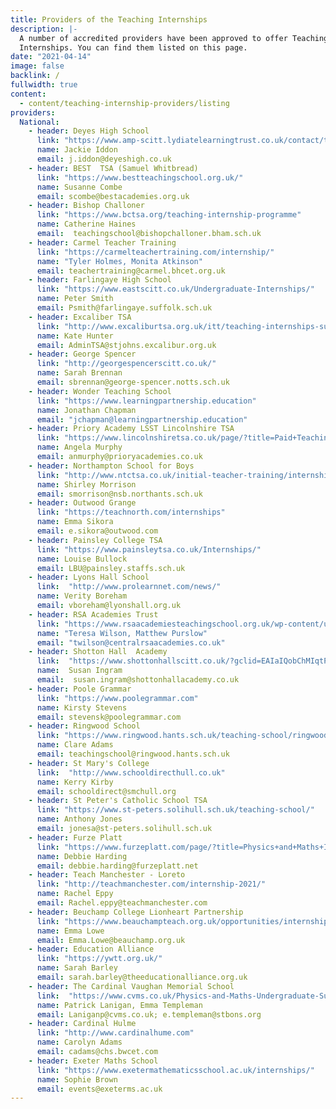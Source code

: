 ```yaml
---
title: Providers of the Teaching Internships
description: |-
  A number of accredited providers have been approved to offer Teaching
  Internships. You can find them listed on this page.
date: "2021-04-14"
image: false
backlink: /
fullwidth: true
content:
  - content/teaching-internship-providers/listing
providers:
  National:
    - header: Deyes High School
      link: "https://www.amp-scitt.lydiatelearningtrust.co.uk/contact/the-stem-internship/"
      name: Jackie Iddon
      email: j.iddon@deyeshigh.co.uk
    - header: BEST  TSA (Samuel Whitbread)
      link: "https://www.bestteachingschool.org.uk/"
      name: Susanne Combe
      email: scombe@bestacademies.org.uk
    - header: Bishop Challoner
      link: "https://www.bctsa.org/teaching-internship-programme"
      name: Catherine Haines
      email:  teachingschool@bishopchalloner.bham.sch.uk
    - header: Carmel Teacher Training
      link: "https://carmelteachertraining.com/internship/"
      name: "Tyler Holmes, Monita Atkinson"
      email: teachertraining@carmel.bhcet.org.uk
    - header: Farlingaye High School
      link: "https://www.eastscitt.co.uk/Undergraduate-Internships/"
      name: Peter Smith
      email: Psmith@farlingaye.suffolk.sch.uk
    - header: Excaliber TSA
      link: "http://www.excaliburtsa.org.uk/itt/teaching-internships-summer-2021/"
      name: Kate Hunter
      email: AdminTSA@stjohns.excalibur.org.uk
    - header: George Spencer
      link: "http://georgespencerscitt.co.uk/"
      name: Sarah Brennan
      email: sbrennan@george-spencer.notts.sch.uk
    - header: Wonder Teaching School
      link: "https://www.learningpartnership.education"
      name: Jonathan Chapman
      email: "jchapman@learningpartnership.education"
    - header: Priory Academy LSST Lincolnshire TSA
      link: "https://www.lincolnshiretsa.co.uk/page/?title=Paid+Teaching+Internship+Programme&pid=269"
      name: Angela Murphy
      email: anmurphy@prioryacademies.co.uk
    - header: Northampton School for Boys
      link: "http://www.ntctsa.co.uk/initial-teacher-training/internship-programme/"
      name: Shirley Morrison
      email: smorrison@nsb.northants.sch.uk
    - header: Outwood Grange
      link: "https://teachnorth.com/internships"
      name: Emma Sikora
      email: e.sikora@outwood.com
    - header: Painsley College TSA
      link: "https://www.painsleytsa.co.uk/Internships/"
      name: Louise Bullock
      email: LBU@painsley.staffs.sch.uk
    - header: Lyons Hall School
      link:  "http://www.prolearnnet.com/news/"
      name: Verity Boreham
      email: vboreham@lyonshall.org.uk
    - header: RSA Academies Trust
      link: "https://www.rsaacademiesteachingschool.org.uk/wp-content/uploads/2021/03/TSA-Flyer-New.pdf"
      name: "Teresa Wilson, Matthew Purslow"
      email: "twilson@centralrsaacademies.co.uk"
    - header: Shotton Hall  Academy
      link:  "https://www.shottonhallscitt.co.uk/?gclid=EAIaIQobChMIqtPx9uLD7wIVjpntCh3hVQCtEAAYASAAEgLoq_D_BwE"
      name:  Susan Ingram
      email:  susan.ingram@shottonhallacademy.co.uk
    - header: Poole Grammar
      link: "https://www.poolegrammar.com"
      name: Kirsty Stevens
      email: stevensk@poolegrammar.com
    - header: Ringwood School
      link: "https://www.ringwood.hants.sch.uk/teaching-school/ringwood-school-teaching-alliance-paid-internships/"
      name: Clare Adams
      email: teachingschool@ringwood.hants.sch.uk
    - header: St Mary's College
      link:  "http://www.schooldirecthull.co.uk"
      name: Kerry Kirby
      email: schooldirect@smchull.org
    - header: St Peter's Catholic School TSA
      link: "https://www.st-peters.solihull.sch.uk/teaching-school/"
      name: Anthony Jones
      email: jonesa@st-peters.solihull.sch.uk
    - header: Furze Platt
      link: "https://www.furzeplatt.com/page/?title=Physics+and+Maths+Internships&pid=536"
      name: Debbie Harding
      email: debbie.harding@furzeplatt.net
    - header: Teach Manchester - Loreto
      link: "http://teachmanchester.com/internship-2021/"
      name: Rachel Eppy
      email: Rachel.eppy@teachmanchester.com
    - header: Beuchamp College Lionheart Partnership
      link: "https://www.beauchampteach.org.uk/opportunities/internships/"
      name: Emma Lowe
      email: Emma.Lowe@beauchamp.org.uk
    - header: Education Alliance
      link: "https://ywtt.org.uk/"
      name: Sarah Barley
      email: sarah.barley@theeducationalliance.org.uk
    - header: The Cardinal Vaughan Memorial School
      link:  "https://www.cvms.co.uk/Physics-and-Maths-Undergraduate-Summer-Internship-/"
      name: Patrick Lanigan, Emma Templeman
      email: Laniganp@cvms.co.uk; e.templeman@stbons.org
    - header: Cardinal Hulme
      link: "http://www.cardinalhume.com"
      name: Carolyn Adams
      email: cadams@chs.bwcet.com
    - header: Exeter Maths School
      link: "https://www.exetermathematicsschool.ac.uk/internships/"
      name: Sophie Brown
      email: events@exeterms.ac.uk
---
```

